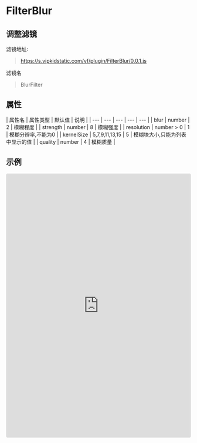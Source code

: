 # FilterBlur

## 调整滤镜
滤镜地址:
> https://s.vipkidstatic.com/vf/plugin/FilterBlur/0.0.1.js

滤镜名
> BlurFilter

## 属性

| 属性名 | 属性类型 | 默认值 | 说明 |
| --- | --- | --- | --- | --- |
| blur | number | 2 | 模糊程度 |
| strength | number | 8 | 模糊强度 |
| resolution | number > 0 | 1 | 模糊分辨率,不能为0 |
| kernelSize | 5,7,9,11,13,15 | 5 | 模糊块大小,只能为列表中显示的值 |
| quality | number | 4 | 模糊质量 |



## 示例

<iframe
     src="https://codesandbox.io/embed/filterblur-3bswo?fontsize=14&hidenavigation=1&module=%2Fsrc%2Fcomponents.ts&theme=dark"
     style="width:100%; height:720px; border:0; border-radius: 4px; overflow:hidden;"
     title="filterblur"
     allow="accelerometer; ambient-light-sensor; camera; encrypted-media; geolocation; gyroscope; hid; microphone; midi; payment; usb; vr"
     sandbox="allow-forms allow-modals allow-popups allow-presentation allow-same-origin allow-scripts"
   ></iframe>